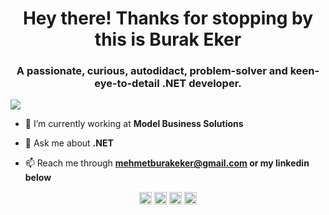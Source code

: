 <h1 align="center">Hey there! Thanks for stopping by this is Burak Eker</h1>
<h3 align="center">A passionate, curious, autodidact, problem-solver and keen-eye-to-detail .NET developer.</h3>

![](https://en85d1e3d8hs7xq.m.pipedream.net)

- 🏢 I’m currently working at **Model Business Solutions**

- 💬 Ask me about **.NET**

- 📫 Reach me through **mehmetburakeker@gmail.com or my linkedin below**

<!--<p align="center"> <img src="https://github-readme-stats.vercel.app/api?username=mburakeker&show_icons=true" alt="mburakeker" /> </p>-->

<p align="center">
<a href="https://linkedin.com/in/mburakeker/" target="blank"><img align="center" src="https://cdn.jsdelivr.net/npm/simple-icons@3.0.1/icons/linkedin.svg" alt="/in/mburakeker/" height="20" width="20" /></a>
<a href="https://stackoverflow.com/users/5523378/burak-eker" target="blank"><img align="center" src="https://cdn.jsdelivr.net/npm/simple-icons@3.0.1/icons/stackoverflow.svg" alt="/users/5523378/burak-eker" height="20" width="20" /></a>
<a href="https://www.npmjs.com/~mburakeker" target="blank"><img align="center" src="https://cdn.jsdelivr.net/npm/simple-icons@3.0.1/icons/npm.svg" alt="mburakeker" height="20" width="20" /></a>
<a href="https://www.researchgate.net/profile/M_Burak_Eker" target="blank"><img align="center" src="https://cdn.jsdelivr.net/npm/simple-icons@3.0.1/icons/researchgate.svg" alt="/profile/M_Burak_Eker" height="20" width="20" /></a>
</p>

